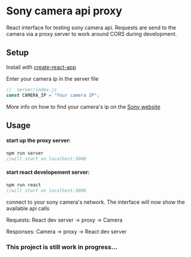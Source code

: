 # Sony camera api proxy 

React interface for testing sony camera api. Requests are send to the camera via a proxy server to work around CORS during development. 

## Setup

Install with [create-react-app](https://github.com/facebook/create-react-app)


Enter your camera ip in the server file
```js
//  server/index.js
const CAMERA_IP = "Your camera IP";
```

More info on how to find your camera's ip on the [Sony website](https://developer.sony.com/posts/develop-remote-control-apps-for-sony-cameras/)

## Usage

#### start up the proxy server:

```js
npm run server
//will start on localhost:5000
```

#### start react developement server:
```js
npm run react
//will start on localhost:3000
```

connect to your sony camera's network.
The interface will now show the available api calls


Requests:
React dev server -> proxy -> Camera

Responses:
Camera -> proxy -> React dev server 



### This project is still work in progress...
